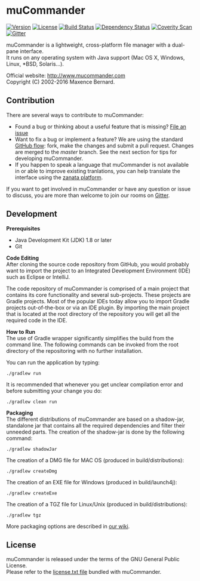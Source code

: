 # muCommander

[![Version](http://img.shields.io/badge/version-0.9.4-blue.svg?style=flat)](https://github.com/mucommander/mucommander/releases)
[![License](http://img.shields.io/badge/License-GPL-blue.svg)](http://www.gnu.org/copyleft/gpl.html)
[![Build Status](https://travis-ci.org/mucommander/mucommander.svg)](https://travis-ci.org/mucommander/mucommander)
[![Dependency Status](https://www.versioneye.com/user/projects/545fe410868332aa70000093/badge.svg?style=flat)](https://www.versioneye.com/user/projects/545fe410868332aa70000093)
[![Coverity Scan](https://scan.coverity.com/projects/3642/badge.svg)](https://scan.coverity.com/projects/3642)
[![Gitter](https://img.shields.io/gitter/room/nwjs/nw.js.svg)](https://gitter.im/mucommander/Lobby)

muCommander is a lightweight, cross-platform file manager with a dual-pane interface.  
It runs on any operating system with Java support (Mac OS X, Windows, Linux, *BSD, Solaris...).

Official website: http://www.mucommander.com  
Copyright (C) 2002-2016 Maxence Bernard.

Contribution
------------

There are several ways to contribute to muCommander:  

- Found a bug or thinking about a useful feature that is missing? [File an issue](https://github.com/mucommander/mucommander/issues)
- Want to fix a bug or implement a feature? We are using the standard [GitHub flow](https://guides.github.com/introduction/flow/): fork, make the changes and submit a pull request. Changes are merged to the *master* branch. See the next section for tips for developing muCommander.
- If you happen to speak a language that muCommander is not available in or able to improve existing tranlations, you can help translate the interface using the [zanata platform](https://translate.zanata.org/project/view/mucommander).  

If you want to get involved in muCommander or have any question or issue to discuss, you are more than welcome to join our rooms on [Gitter](https://gitter.im/mucommander).  

Development
-----------

**Prerequisites**

  - Java Development Kit (JDK) 1.8 or later  
  - Git

**Code Editing**  
After cloning the source code repository from GitHub, you would probably want to import the project to an Integrated Development Environment (IDE) such as Eclipse or IntelliJ.

The code repository of muCommander is comprised of a main project that contains its core functionality and several sub-projects. These projects are Gradle projects. Most of the popular IDEs today allow you to import Gradle projects out-of-the-box or via an IDE plugin. By importing the main project that is located at the root directory of the repository you will get all the required code in the IDE.

**How to Run**  
The use of Gradle wrapper significantly simplifies the build from the command line. The following commands can be invoked from the root directory of the repositoring with no further installation.

You can run the application by typing:  
```
./gradlew run
```

It is recommended that whenever you get unclear compilation error and before submitting your change you do:  
```
./gradlew clean run
```    

**Packaging**  
The different distributions of muCommander are based on a shadow-jar, standalone jar that contains all the required dependencies and filter their unneeded parts. The creation of the shadow-jar is done by the following command:  
```
./gradlew shadowJar
```

The creation of a DMG file for MAC OS (produced in build/distributions):  
```
./gradlew createDmg
```

The creation of an EXE file for Windows (produced in build/launch4j):  
```
./gradlew createExe
```

The creation of a TGZ file for Linux/Unix (produced in build/distributions):  
```
./gradlew tgz
```

More packaging options are described in [our wiki](https://github.com/mucommander/mucommander/wiki/Packaging).

License
-------

muCommander is released under the terms of the GNU General Public License.  
Please refer to the [license.txt file](https://github.com/mucommander/mucommander/blob/master/package/license.txt) bundled with muCommander.



